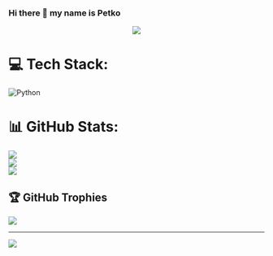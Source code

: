 ### Hi there 👋 my name is Petko
<p align="center">
  <img src="https://user-images.githubusercontent.com/100520661/190483447-e05d90bb-efa0-48c6-bae5-b5b751a8b917.gif" />
</p>


# 💻 Tech Stack:
![Python](https://img.shields.io/badge/python-3670A0?style=for-the-badge&logo=python&logoColor=ffdd54)
# 📊 GitHub Stats:
![](https://github-readme-stats.vercel.app/api?username=petko940&theme=highcontrast&hide_border=false&include_all_commits=true&count_private=false)<br/>
![](https://github-readme-streak-stats.herokuapp.com/?user=petko940&theme=highcontrast&hide_border=false)<br/>
![](https://github-readme-stats.vercel.app/api/top-langs/?username=petko940&theme=highcontrast&hide_border=false&include_all_commits=true&count_private=false&layout=compact)

## 🏆 GitHub Trophies
![](https://github-profile-trophy.vercel.app/?username=petko940&theme=radical&no-frame=false&no-bg=true&margin-w=4)

---
[![](https://visitcount.itsvg.in/api?id=petko940&icon=0&color=9)](https://visitcount.itsvg.in)

<!-- ![giphy](https://user-images.githubusercontent.com/100520661/190478509-a086bee4-cb5b-4bcf-b62f-9fcb0bdba0a1.gif) -->
<!--
**petko940/petko940** is a ✨ _special_ ✨ repository because its `README.md` (this file) appears on your GitHub profile.

Here are some ideas to get you started:

- 🔭 I’m currently working on ...
- 🌱 I’m currently learning ...
- 👯 I’m looking to collaborate on ...
- 🤔 I’m looking for help with ...
- 💬 Ask me about ...
- 📫 How to reach me: ...
- 😄 Pronouns: ...
- ⚡ Fun fact: ...
-->
